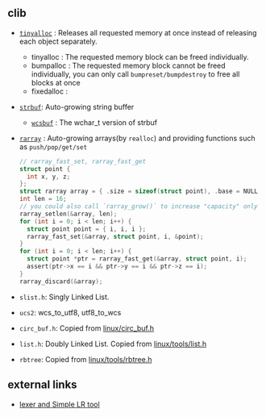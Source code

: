 clib
--------

- [`tinyalloc`](src/tinyalloc.c) : Releases all requested memory at once instead of releasing each object separately.

  * tinyalloc : The requested memory block can be freed individually.
  * bumpalloc : The requested memory block cannot be freed individually, you can only call `bumpreset/bumpdestroy` to free all blocks at once
  * fixedalloc :

- [`strbuf`](src/strbuf.c): Auto-growing string buffer

  * [`wcsbuf`](src/wcsbuf.c) : The wchar_t version of strbuf

- [`rarray`](src/rarray.c) : Auto-growing arrays(by `realloc`) and providing functions such as `push/pop/get/set`

  ```c
  // rarray_fast_set, rarray_fast_get
  struct point {
	int x, y, z;
  };
  struct rarray array = { .size = sizeof(struct point), .base = NULL };
  int len = 16;
  // you could also call `rarray_grow()` to increase "capacity" only
  rarray_setlen(&array, len);
  for (int i = 0; i < len; i++) {
	struct point point = { i, i, i };
	rarray_fast_set(&array, struct point, i, &point);
  }
  for (int i = 0; i < len; i++) {
	struct point *ptr = rarray_fast_get(&array, struct point, i);
	assert(ptr->x == i && ptr->y == i && ptr->z == i);
  }
  rarray_discard(&array);
  ```

- `slist.h`: Singly Linked List.

- `ucs2`: wcs_to_utf8, utf8_to_wcs

- `circ_buf.h`: Copied from [linux/circ_buf.h](https://github.com/torvalds/linux/blob/master/include/linux/circ_buf.h)

- `list.h`: Doubly Linked List. Copied from [linux/tools/list.h](https://github.com/torvalds/linux/blob/master/tools/include/linux/list.h)

- `rbtree`: Copied from [linux/tools/rbtree.h](https://github.com/torvalds/linux/blob/master/tools/include/linux/rbtree.h)

## external links

- [lexer and Simple LR tool](https://github.com/r32/lex)
